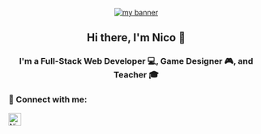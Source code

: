 <p align="center">
  <a href="https://github.com/NicholasLepage" target="_blank" rel="noreferrer"><img src="https://github.com/NicholasLepage/NicholasLepage/assets/36524168/40cd5d9f-2fc5-40bc-9372-acd4a06ddca4" alt="my banner"></a>
</p>

<h2 align="center">
Hi there, I'm Nico 👋
</h3>

<h3 align="center">
I'm a Full-Stack Web Developer 💻, Game Designer 🎮, and Teacher 🎓
</h2> 



### 🤝 Connect with me:

<a href="https://www.linkedin.com/in/nicholas-lepage/"><img align="left" src="https://raw.githubusercontent.com/yushi1007/yushi1007/main/images/linkedin.svg" alt="Nicholas Lepage | LinkedIn" width="25px"/></a>
</br>


<!--
**NicholasLepage/NicholasLepage** is a ✨ _special_ ✨ repository because its `README.md` (this file) appears on your GitHub profile.

Here are some ideas to get you started:

- 🔭 I’m currently working on ...
- 🌱 I’m currently learning ...
- 👯 I’m looking to collaborate on ...
- 🤔 I’m looking for help with ...
- 💬 Ask me about ...
- 📫 How to reach me: ...
- 😄 Pronouns: ...
- ⚡ Fun fact: ...
-->
